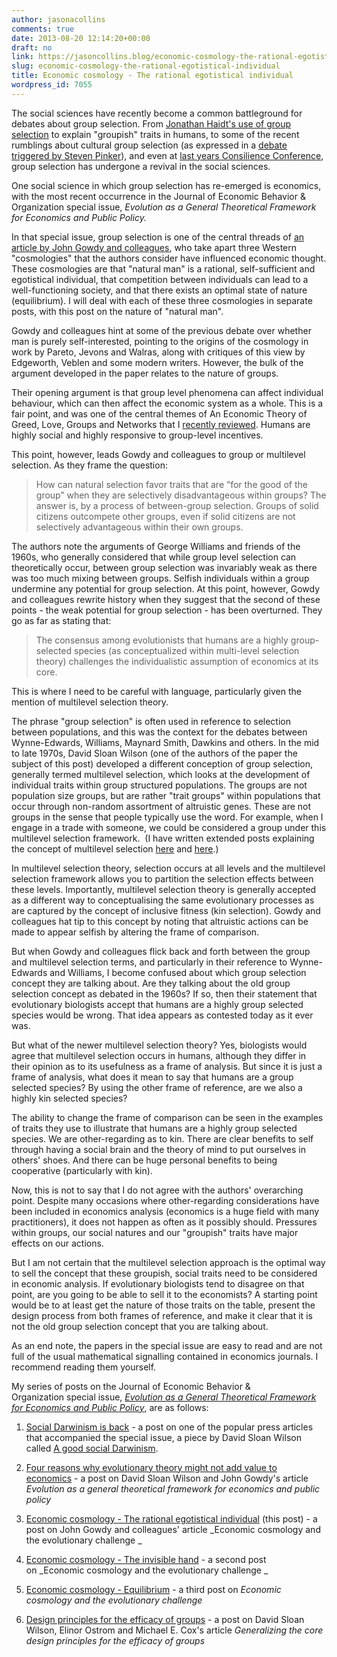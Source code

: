 ```yaml
---
author: jasonacollins
comments: true
date: 2013-08-20 12:14:20+00:00
draft: no
link: https://jasoncollins.blog/economic-cosmology-the-rational-egotistical-individual/
slug: economic-cosmology-the-rational-egotistical-individual
title: Economic cosmology - The rational egotistical individual
wordpress_id: 7055
---
```


The social sciences have recently become a common battleground for debates about group selection. From [Jonathan Haidt's use of group selection](https://jasoncollins.blog/haidts-group-selection/) to explain "groupish" traits in humans, to some of the recent rumblings about cultural group selection (as expressed in a [debate triggered by Steven Pinker](https://jasoncollins.blog/pinker-takes-on-group-selection/)), and even at [last years Consilience Conference](https://jasoncollins.blog/group-selection-and-the-social-sciences/), group selection has undergone a revival in the social sciences.

One social science in which group selection has re-emerged is economics, with the most recent occurrence in the Journal of Economic Behavior & Organization special issue, _Evolution as a General Theoretical Framework for Economics and Public Policy._

In that special issue, group selection is one of the central threads of [an article by John Gowdy and colleagues](https://doi.org/10.1016/j.jebo.2012.12.009), who take apart three Western "cosmologies" that the authors consider have influenced economic thought. These cosmologies are that "natural man" is a rational, self-sufficient and egotistical individual, that competition between individuals can lead to a well-functioning society, and that there exists an optimal state of nature (equilibrium). I will deal with each of these three cosmologies in separate posts, with this post on the nature of "natural man".

Gowdy and colleagues hint at some of the previous debate over whether man is purely self-interested, pointing to the origins of the cosmology in work by Pareto, Jevons and Walras, along with critiques of this view by Edgeworth, Veblen and some modern writers. However, the bulk of the argument developed in the paper relates to the nature of groups.

Their opening argument is that group level phenomena can affect individual behaviour, which can then affect the economic system as a whole. This is a fair point, and was one of the central themes of An Economic Theory of Greed, Love, Groups and Networks that I [recently reviewed](https://jasoncollins.blog/an-economic-theory-of-greed-love-groups-and-networks/). Humans are highly social and highly responsive to group-level incentives.

This point, however, leads Gowdy and colleagues to group or multilevel selection. As they frame the question:


<blockquote>How can natural selection favor traits that are “for the good of the group” when they are selectively disadvantageous within groups? The answer is, by a process of between-group selection. Groups of solid citizens outcompete other groups, even if solid citizens are not selectively advantageous within their own groups.</blockquote>


The authors note the arguments of George Williams and friends of the 1960s, who generally considered that while group level selection can theoretically occur, between group selection was invariably weak as there was too much mixing between groups. Selfish individuals within a group undermine any potential for group selection. At this point, however, Gowdy and colleagues rewrite history when they suggest that the second of these points - the weak potential for group selection - has been overturned. They go as far as stating that:


<blockquote>The consensus among evolutionists that humans are a highly group-selected species (as conceptualized within multi-level selection theory) challenges the individualistic assumption of economics at its core.</blockquote>


This is where I need to be careful with language, particularly given the mention of multilevel selection theory.

The phrase "group selection" is often used in reference to selection between populations, and this was the context for the debates between Wynne-Edwards, Williams, Maynard Smith, Dawkins and others. In the mid to late 1970s, David Sloan Wilson (one of the authors of the paper the subject of this post) developed a different conception of group selection, generally termed multilevel selection, which looks at the development of individual traits within group structured populations. The groups are not population size groups, but are rather "trait groups" within populations that occur through non-random assortment of altruistic genes. These are not groups in the sense that people typically use the word. For example, when I engage in a trade with someone, we could be considered a group under this multilevel selection framework.  (I have written extended posts explaining the concept of multilevel selection [here](https://jasoncollins.blog/what-is-multilevel-selection/) and [here](https://jasoncollins.blog/groups-kin-and-self-interest/).)

In multilevel selection theory, selection occurs at all levels and the multilevel selection framework allows you to partition the selection effects between these levels. Importantly, multilevel selection theory is generally accepted as a different way to conceptualising the same evolutionary processes as are captured by the concept of inclusive fitness (kin selection). Gowdy and colleagues hat tip to this concept by noting that altruistic actions can be made to appear selfish by altering the frame of comparison.

But when Gowdy and colleagues flick back and forth between the group and multilevel selection terms, and particularly in their reference to Wynne-Edwards and Williams, I become confused about which group selection concept they are talking about. Are they talking about the old group selection concept as debated in the 1960s? If so, then their statement that evolutionary biologists accept that humans are a highly group selected species would be wrong. That idea appears as contested today as it ever was.

But what of the newer multilevel selection theory? Yes, biologists would agree that multilevel selection occurs in humans, although they differ in their opinion as to its usefulness as a frame of analysis. But since it is just a frame of analysis, what does it mean to say that humans are a group selected species? By using the other frame of reference, are we also a highly kin selected species?

The ability to change the frame of comparison can be seen in the examples of traits they use to illustrate that humans are a highly group selected species. We are other-regarding as to kin. There are clear benefits to self through having a social brain and the theory of mind to put ourselves in others' shoes. And there can be huge personal benefits to being cooperative (particularly with kin).

Now, this is not to say that I do not agree with the authors' overarching point. Despite many occasions where other-regarding considerations have been included in economics analysis (economics is a huge field with many practitioners), it does not happen as often as it possibly should. Pressures within groups, our social natures and our "groupish" traits have major effects on our actions.

But I am not certain that the multilevel selection approach is the optimal way to sell the concept that these groupish, social traits need to be considered in economic analysis. If evolutionary biologists tend to disagree on that point, are you going to be able to sell it to the economists? A starting point would be to at least get the nature of those traits on the table, present the design process from both frames of reference, and make it clear that it is not the old group selection concept that you are talking about.

As an end note, the papers in the special issue are easy to read and are not full of the usual mathematical signalling contained in economics journals. I recommend reading them yourself.

My series of posts on the Journal of Economic Behavior & Organization special issue, [_Evolution as a General Theoretical Framework for Economics and Public Policy_](http://www.sciencedirect.com/science/journal/01672681/90/supp/S), are as follows:



	
  1. [Social Darwinism is back](https://jasoncollins.blog/social-darwinism-is-back/) - a post on one of the popular press articles that accompanied the special issue, a piece by David Sloan Wilson called [A good social Darwinism](http://www.aeonmagazine.com/living-together/how-evolution-can-reform-economics/).

	
  2. [Four reasons why evolutionary theory might not add value to economics](https://jasoncollins.blog/four-reasons-why-evolutionary-theory-might-not-add-value-to-economics/) - a post on David Sloan Wilson and John Gowdy's article _Evolution as a general theoretical framework for economics and public policy_

	
  3. [Economic cosmology - The rational egotistical individual](https://jasoncollins.blog/economic-cosmology-the-rational-egotistical-individual/) (this post) - a post on John Gowdy and colleagues' article _Economic cosmology and the evolutionary challenge _

	
  4. [Economic cosmology - The invisible hand](https://jasoncollins.blog/economic-cosmology-the-invisible-hand/) - a second post on _Economic cosmology and the evolutionary challenge _

	
  5. [Economic cosmology - Equilibrium](https://jasoncollins.blog/economic-cosmology-equilibrium/) - a third post on _Economic cosmology and the evolutionary challenge_

	
  6. [Design principles for the efficacy of groups](https://jasoncollins.blog/design-principles-efficacy-groups/) - a post on David Sloan Wilson, Elinor Ostrom and Michael E. Cox's article _Generalizing the core design principles for the efficacy of groups_


